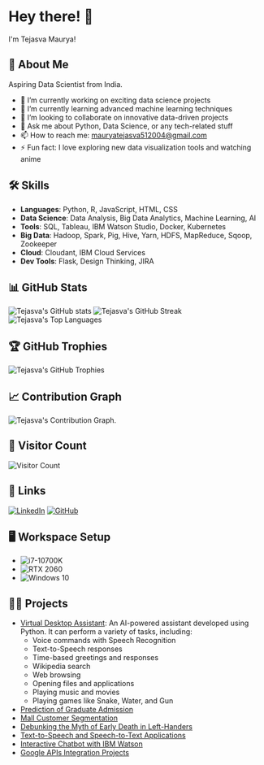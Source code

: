 # Hey there! 👋

I'm Tejasva Maurya!

## 🚀 About Me
Aspiring Data Scientist from India.

- 🔭 I’m currently working on exciting data science projects
- 🌱 I’m currently learning advanced machine learning techniques
- 👯 I’m looking to collaborate on innovative data-driven projects
- 💬 Ask me about Python, Data Science, or any tech-related stuff
- 📫 How to reach me: [mauryatejasva512004@gmail.com](mailto:mauryatejasva512004@gmail.com)
- ⚡ Fun fact: I love exploring new data visualization tools and watching anime

## 🛠️ Skills
- **Languages**: Python, R, JavaScript, HTML, CSS
- **Data Science**: Data Analysis, Big Data Analytics, Machine Learning, AI
- **Tools**: SQL, Tableau, IBM Watson Studio, Docker, Kubernetes
- **Big Data**: Hadoop, Spark, Pig, Hive, Yarn, HDFS, MapReduce, Sqoop, Zookeeper
- **Cloud**: Cloudant, IBM Cloud Services
- **Dev Tools**: Flask, Design Thinking, JIRA

## 📊 GitHub Stats
![Tejasva's GitHub stats](https://github-readme-stats.vercel.app/api?username=Tejasva-Maurya&show_icons=true&theme=radical)
![Tejasva's GitHub Streak](https://github-readme-streak-stats.herokuapp.com/?user=Tejasva-Maurya&theme=radical)
![Tejasva's Top Languages](https://github-readme-stats.vercel.app/api/top-langs/?username=Tejasva-Maurya&layout=compact&theme=radical)

## 🏆 GitHub Trophies
![Tejasva's GitHub Trophies](https://github-profile-trophy.vercel.app/?username=Tejasva-Maurya&theme=radical&no-frame=true&margin-w=15&margin-h=15)

## 📈 Contribution Graph
![Tejasva's Contribution Graph](https://github-readme-activity-graph.vercel.app/graph?username=Tejasva-Maurya&theme=redical).

## 🧮 Visitor Count
![Visitor Count](https://komarev.com/ghpvc/?username=Tejasva-Maurya&color=blueviolet&style=flat)

## 🔗 Links
[![LinkedIn](https://img.shields.io/badge/linkedin-0A66C2?style=for-the-badge&logo=linkedin&logoColor=white)](https://linkedin.com/in/tejasva-maurya)
[![GitHub](https://img.shields.io/badge/github-171515?style=for-the-badge&logo=github&logoColor=white)](https://github.com/Tejasva-Maurya)

## 🖥️ Workspace Setup
- ![i7-10700K](https://img.shields.io/badge/Intel-Core_i7_10th-0071C5?style=for-the-badge&logo=intel&logoColor=white)
- ![RTX 2060](https://img.shields.io/badge/NVIDIA-RTX_2060-76B900?style=for-the-badge&logo=nvidia&logoColor=white)
- ![Windows 10](https://img.shields.io/badge/Windows-10-0078D6?style=for-the-badge&logo=windows&logoColor=white)

## 🐱‍💻 Projects
- [Virtual Desktop Assistant](https://github.com/Tejasva-Maurya/virtual-desktop-assistant): An AI-powered assistant developed using Python. It can perform a variety of tasks, including:
  - Voice commands with Speech Recognition
  - Text-to-Speech responses
  - Time-based greetings and responses
  - Wikipedia search
  - Web browsing
  - Opening files and applications
  - Playing music and movies
  - Playing games like Snake, Water, and Gun
- [Prediction of Graduate Admission](https://github.com/Tejasva-Maurya/graduate-admission-prediction)
- [Mall Customer Segmentation](https://github.com/Tejasva-Maurya/mall-customer-segmentation)
- [Debunking the Myth of Early Death in Left-Handers](https://github.com/Tejasva-Maurya/left-handers-myth)
- [Text-to-Speech and Speech-to-Text Applications](https://github.com/Tejasva-Maurya/text-to-speech)
- [Interactive Chatbot with IBM Watson](https://github.com/Tejasva-Maurya/chatbot-ibm-watson)
- [Google APIs Integration Projects](https://github.com/Tejasva-Maurya/google-apis-integration)
